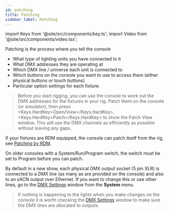 ```yaml
---
id: patching
title: Patching
sidebar_label: Patching
---
```


import Keys from '@site/src/components/key.ts';
import Video from '@site/src/components/video.tsx';

Patching is the process where you tell the console

-   What type of lighting units you have connected to it
-   What DMX addresses they are operating at
-   Which DMX line / universe each unit is connected to 
-   Which buttons on the console you want to use to access them (either
    physical buttons or touch buttons)
-   Particular option settings for each fixture.

> Before you start rigging, you can use the console to work out the DMX addresses for the fixtures in your rig. Patch them on the console (or simulator), then press <Keys.HardKey>Open/View</Keys.HardKey>, <Keys.HardKey>Patch</Keys.HardKey> to show the Patch View window. This will use the DMX channels as efficiently as possible without leaving any gaps.

If your fixtures are RDM equipped, the console can patch itself from the
rig, see [Patching by RDM](./patching/patching-new-fixtures-or-dimmers.md#patching-by-rdm).

On older consoles with a System/Run/Program switch, the switch must be set to
Program before you can patch.

By default in a new show, each physical DMX output socket (5 pin XLR) is
connected to a DMX line (as many as are provided on the console) and also to an sACN output over Ethernet. If you want to change this or use other lines,
go to the [DMX Settings](./system-settings/dmx-output-mapping.md) window from the **System** menu.

> If nothing is happening to the lights when you make changes on the console it is worth checking the [DMX Settings](./system-settings/dmx-output-mapping.md#configuring-dmx-outputs) window to make sure the DMX lines are allocated to outputs.

